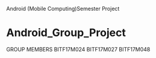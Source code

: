 Android (Mobile Computing)Semester Project
# Android_Group_Project

GROUP MEMBERS 
BITF17M024
BITF17M027
BITF17M048

